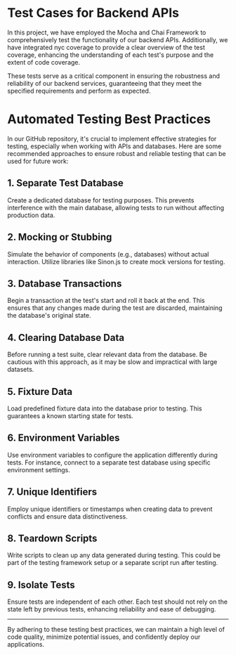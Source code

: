 # Test Cases for Backend APIs

In this project, we have employed the Mocha and Chai Framework to comprehensively test the functionality of our backend APIs. Additionally, we have integrated nyc coverage to provide a clear overview of the test coverage, enhancing the understanding of each test's purpose and the extent of code coverage.

These tests serve as a critical component in ensuring the robustness and reliability of our backend services, guaranteeing that they meet the specified requirements and perform as expected.


# Automated Testing Best Practices

In our GitHub repository, it's crucial to implement effective strategies for testing, especially when working with APIs and databases. Here are some recommended approaches to ensure robust and reliable testing that can be used for future work:

## 1. **Separate Test Database**

Create a dedicated database for testing purposes. This prevents interference with the main database, allowing tests to run without affecting production data.

## 2. **Mocking or Stubbing**

Simulate the behavior of components (e.g., databases) without actual interaction. Utilize libraries like Sinon.js to create mock versions for testing.

## 3. **Database Transactions**

Begin a transaction at the test's start and roll it back at the end. This ensures that any changes made during the test are discarded, maintaining the database's original state.

## 4. **Clearing Database Data**

Before running a test suite, clear relevant data from the database. Be cautious with this approach, as it may be slow and impractical with large datasets.

## 5. **Fixture Data**

Load predefined fixture data into the database prior to testing. This guarantees a known starting state for tests.

## 6. **Environment Variables**

Use environment variables to configure the application differently during tests. For instance, connect to a separate test database using specific environment settings.

## 7. **Unique Identifiers**

Employ unique identifiers or timestamps when creating data to prevent conflicts and ensure data distinctiveness.

## 8. **Teardown Scripts**

Write scripts to clean up any data generated during testing. This could be part of the testing framework setup or a separate script run after testing.

## 9. **Isolate Tests**

Ensure tests are independent of each other. Each test should not rely on the state left by previous tests, enhancing reliability and ease of debugging.

---

By adhering to these testing best practices, we can maintain a high level of code quality, minimize potential issues, and confidently deploy our applications.
